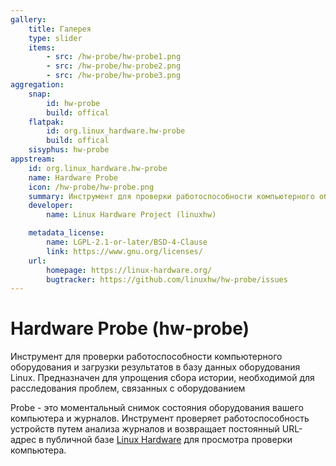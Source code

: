 ```yaml
---
gallery:
    title: Галерея
    type: slider
    items:
        - src: /hw-probe/hw-probe1.png
        - src: /hw-probe/hw-probe2.png
        - src: /hw-probe/hw-probe3.png
aggregation:
    snap:
        id: hw-probe
        build: offical
    flatpak: 
        id: org.linux_hardware.hw-probe
        build: offical
    sisyphus: hw-probe
appstream:
    id: org.linux_hardware.hw-probe
    name: Hardware Probe
    icon: /hw-probe/hw-probe.png
    summary: Инструмент для проверки работоспособности компьютерного оборудования и загрузки результатов в базу данных оборудования Linux
    developer:
        name: Linux Hardware Project (linuxhw)

    metadata_license:
        name: LGPL-2.1-or-later/BSD-4-Clause
        link: https://www.gnu.org/licenses/
    url:
        homepage: https://linux-hardware.org/
        bugtracker: https://github.com/linuxhw/hw-probe/issues
---
```


# Hardware Probe (hw-probe)

Инструмент для проверки работоспособности компьютерного оборудования и загрузки результатов в базу данных оборудования Linux. Предназначен для упрощения сбора истории, необходимой
для расследования проблем, связанных с оборудованием

Probe - это моментальный снимок состояния оборудования вашего компьютера и журналов. Инструмент проверяет работоспособность устройств путем анализа журналов и возвращает постоянный URL-адрес в публичной базе [Linux Hardware](https://linux-hardware.org/) для просмотра проверки компьютера.

<AGWGallery />

<!--@include: @apps/_parts/install/content-flatpak.md-->
<!--@include: @apps/_parts/install/content-snap.md-->


